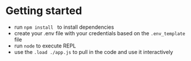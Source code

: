 # Getting started
* run `npm install ` to install dependencies
* create your .env file with your credentials based on the `.env_template` file
* run `node` to execute REPL
* use the `.load ./app.js` to pull in the code and use it interactively
